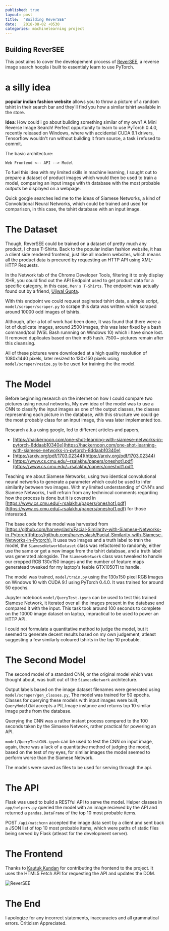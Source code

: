 ```yaml
---
published: true
layout: post
title:  "Building ReverSEE"
date:   2018-08-02 +0530
categories: machinelearning project
---
```


## Building ReverSEE

This post aims to cover the developement process of [ReverSEE](https://github.com/arush15june/reversee), a reverse image search hoopla i built to essentialy learn to use PyTorch.

# a silly idea

**popular indian fashion website** allows you to throw a picture of a random tshirt in their search bar and they'll find you how a similar tshirt available in the store. 

**Idea**: How could i go about building something similar of my own? A Mini Reverse Image Search! Perfect oppurtunity to learn to use PyTorch 0.4.0, recently released on Windows, where with accidental CUDA 9.1 drivers, Tensorflow wouldn't run without building it from source, a task i refused to commit.

The basic architecture:

`Web Frontend <-- API --> Model` 

To fuel this idea with my limited skills in machine learning, I sought out to prepare a dataset of product images which would then be used to train a model, comparing an input image with th database with the most probable outputs be displayed on a webpage.

Quick google searches led me to the ideas of Siamese Networks, a kind of Convolutional Neural Networks, which could be trained and used for comparison, in this case, the tshirt database with an input image.

# The Dataset

Though, ReverSEE could be trained on a dataset of pretty much any product, I chose T-Shirts. Back to the popular indian fashion website, it has a client side rendered frontend, just like all modern websites, which means all the product data is procured by requesting an HTTP API using XML-HTTP Requests.

In the Network tab of the Chrome Developer Tools, filtering it to only display XHR, you could find out the API Endpoint used to get product data for a specific category, in this case, `Men's T-Shirts`. The endpoint was actually found out by a friend, [Ujjwal Gupta](https://github.com/slapbot).

With this endpoint we could request paginated tshirt data, a simple script, `model/scraper/scraper.py` to scrape this data was written which scraped around 10000 odd images of tshirts.

Although, after a lot of work had been done, It was found that there were a lot of duplicate images, around 2500 images, this was later fixed by a bash command/tool (WSL Bash runnning on Windows 10) which i have since lost. It removed duplicates based on their md5 hash. 7500~ pictures remain after this cleansing.

All of these pictures were downloaded at a high quality resolution of 1080x1440 pixels, later resized to 130x150 pixels using `model/scraper/resize.py` to be used for training the the model.

# The Model

Before beginning research on the internet on how I could compare two pictures using neural networks, My own idea of the model was to use a CNN to classify the input images as one of the output classes, the classes representing each picture in the database, with this structure we could ge the most probably class for an input image, this was later implemented too.  

Research a.k.a using google, led to different articles and papers,	
- [https://hackernoon.com/one-shot-learning-with-siamese-networks-in-pytorch-8ddaab10340e](https://hackernoon.com/one-shot-learning-with-siamese-networks-in-pytorch-8ddaab10340e)
- [https://arxiv.org/pdf/1703.02344](https://arxiv.org/pdf/1703.02344)
- [https://www.cs.cmu.edu/~rsalakhu/papers/oneshot1.pdf](https://www.cs.cmu.edu/~rsalakhu/papers/oneshot1.pdf)
    
Teaching me about Siamese Networks, using two identical convolutional neural networks to generate a parameter which could be used to infer similarity between two images. With my limited understanding of CNN's and Siamese Networks, I will refrain from any technincal comments regarding how the process is done but it is covered in [https://www.cs.cmu.edu/~rsalakhu/papers/oneshot1.pdf](https://www.cs.cmu.edu/~rsalakhu/papers/oneshot1.pdf) for those interested.

The base code for the model was harvested from [https://github.com/harveyslash/Facial-Similarity-with-Siamese-Networks-in-Pytorch](https://github.com/harveyslash/Facial-Similarity-with-Siamese-Networks-in-Pytorch), It uses two images and a truth label to train the model, the `SiameseNetworkDataset` class was refactored to randomly, either use the same or get a new image from the tshirt databsae, and a truth label was generated alongside. The `SiameseNetwork` class was tweaked to handle our cropped RGB 130x150 images and the number of feature maps generatead tweaked for my laptop's feeble GTX1050Ti to handle.

The model was trained, `model/train.py` using the 130x150 pixel RGB Images on Windows 10 with CUDA 9.1 using PyTorch 0.4.0. It was trained for around 50 epochs.

Jupyter notebook `model/QueryTest.ipynb` can be used to test this trained Siamese Network, it iterated over all the images present in the database and compared it with the input. This task took around 100 seconds to complete on the 10000 image dataset on laptop, impractical to be used to power an HTTP API.

I could not formulate a quantitative method to judge the model, but it seemed to generate decent results based on my own judgement, atleast suggesting a few similarly coloured tshirts in the top 10 probable.

# The Second Model

The second model of a standard CNN, or the original model which was thought about, was built out of the `SiameseNetwork` architecture. 

Output labels based on the image dataset filenames were generated using `model/scraper/gen_classes.py`, The model was trained for 50 epochs. Classes for querying these models with input images were built, `QueryModelCNN` accepts a PIL.Image instance and returns top 10 similar image paths from the database.

Querying the CNN was a rather instant process compared to the 100 seconds taken by the Simaese Network, rather practical for powering an API.

`model/QueryTestCNN.ipynb` can be used to test the CNN on input image, again, there was a lack of a quantitative method of judging the model, based on the test of my eyes, for similar images the model seemed to perform worse than the Siamese Network.

The models were saved as files to be used for serving through the api.

# The API

Flask was used to build a RESTful API to serve the model. Helper classes in `app/helpers.py` queried the model with an image recieved by the API and returned a `pandas.DataFrame` of the top 10 most probable items.

POST `/api/matchcnn` accepted the image data sent by a client and sent back a JSON list of top 10 most probable items, which were paths of static files being served by Flask (atleast for the development server).

# The Frontend

Thanks to [Kautuk Kundan](https://github.com/kautukkundan) for contributing the frontend to the project. It uses the HTML5 Fetch API for requesting the API and updates the DOM.

![ReverSEE](https://i.imgur.com/2IKKQpz.jpg)

# The End

I apologize for any incorrect statements, inaccuracies and all grammatical errors. Criticism Appreciated. 